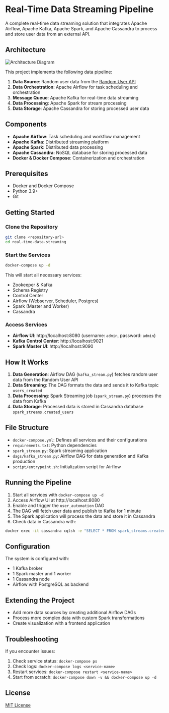 # Real-Time Data Streaming Pipeline

A complete real-time data streaming solution that integrates Apache Airflow, Apache Kafka, Apache Spark, and Apache Cassandra to process and store user data from an external API.

## Architecture

![Architecture Diagram](https://github.com/nlhtungg/)

This project implements the following data pipeline:

1. **Data Source**: Random user data from the [Random User API](https://randomuser.me/api/)
2. **Data Orchestration**: Apache Airflow for task scheduling and orchestration
3. **Message Queue**: Apache Kafka for real-time data streaming
4. **Data Processing**: Apache Spark for stream processing
5. **Data Storage**: Apache Cassandra for storing processed user data

## Components

- **Apache Airflow**: Task scheduling and workflow management
- **Apache Kafka**: Distributed streaming platform
- **Apache Spark**: Distributed data processing
- **Apache Cassandra**: NoSQL database for storing processed data
- **Docker & Docker Compose**: Containerization and orchestration

## Prerequisites

- Docker and Docker Compose
- Python 3.9+
- Git

## Getting Started

### Clone the Repository

```bash
git clone <repository-url>
cd real-time-data-streaming
```

### Start the Services

```bash
docker-compose up -d
```

This will start all necessary services:
- Zookeeper & Kafka
- Schema Registry
- Control Center
- Airflow (Webserver, Scheduler, Postgres)
- Spark (Master and Worker)
- Cassandra

### Access Services

- **Airflow UI**: http://localhost:8080 (username: `admin`, password: `admin`)
- **Kafka Control Center**: http://localhost:9021
- **Spark Master UI**: http://localhost:9090

## How It Works

1. **Data Generation**: Airflow DAG (`kafka_stream.py`) fetches random user data from the Random User API
2. **Data Streaming**: The DAG formats the data and sends it to Kafka topic `users_created`
3. **Data Processing**: Spark Streaming job (`spark_stream.py`) processes the data from Kafka
4. **Data Storage**: Processed data is stored in Cassandra database `spark_streams.created_users`

## File Structure

- `docker-compose.yml`: Defines all services and their configurations
- `requirements.txt`: Python dependencies
- `spark_stream.py`: Spark streaming application
- `dags/kafka_stream.py`: Airflow DAG for data generation and Kafka production
- `script/entrypoint.sh`: Initialization script for Airflow

## Running the Pipeline

1. Start all services with `docker-compose up -d`
2. Access Airflow UI at http://localhost:8080
3. Enable and trigger the `user_automation` DAG
4. The DAG will fetch user data and publish to Kafka for 1 minute
5. The Spark application will process the data and store it in Cassandra
6. Check data in Cassandra with:

```bash
docker exec -it cassandra cqlsh -e "SELECT * FROM spark_streams.created_users LIMIT 10;"
```

## Configuration

The system is configured with:
- 1 Kafka broker
- 1 Spark master and 1 worker
- 1 Cassandra node
- Airflow with PostgreSQL as backend

## Extending the Project

- Add more data sources by creating additional Airflow DAGs
- Process more complex data with custom Spark transformations
- Create visualization with a frontend application

## Troubleshooting

If you encounter issues:

1. Check service status: `docker-compose ps`
2. Check logs: `docker-compose logs <service-name>`
3. Restart services: `docker-compose restart <service-name>`
4. Start from scratch: `docker-compose down -v && docker-compose up -d`

## License

[MIT License](LICENSE)

